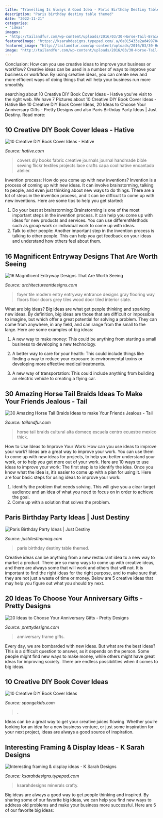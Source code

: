 ```yaml
---
title: "Travelling Is Always A Good Idea - Paris Birthday Destiny Table Themed"
description: "Paris birthday destiny table themed"
date: "2022-11-21"
categories:
- "ideas"
images:
- "http://tailandfur.com/wp-content/uploads/2016/03/30-Horse-Tail-Braids-Ideas-15.jpg"
featuredImage: "https://ksarahdesigns.typepad.com/.a/6a015433e2ad49970c0162ffd1177a970d-600wi"
featured_image: "http://tailandfur.com/wp-content/uploads/2016/03/30-Horse-Tail-Braids-Ideas-15.jpg"
image: "http://tailandfur.com/wp-content/uploads/2016/03/30-Horse-Tail-Braids-Ideas-15.jpg"
---
```



Conclusion: How can you use creative ideas to improve your business or workflow?
Creative ideas can be used in a number of ways to improve your business or workflow. By using creative ideas, you can create new and more efficient ways of doing things that will help your business run more smoothly.

	

		
searching about 10 Creative DIY Book Cover Ideas - Hative you've visit to the right web. We have 7 Pictures about 10 Creative DIY Book Cover Ideas - Hative like 10 Creative DIY Book Cover Ideas, 20 Ideas to Choose Your Anniversary Gifts - Pretty Designs and also Paris Birthday Party Ideas | Just Destiny. Read more:
		
    
## 10 Creative DIY Book Cover Ideas - Hative

<img loading=lazy src="http://hative.com/wp-content/uploads/2014/09/diy-book-cover-ideas/8-cute-book-covers-for-girls.jpg" onerror="this.onerror=null;this.src='https://tse2.mm.bing.net/th?id=OIP.bBygi3Keh8mPW5Fc2Dv8rwHaJ4&amp;pid=15.1';" alt="10 Creative DIY Book Cover Ideas - Hative">

_Source: hative.com_

>covers diy books fabric creative journals journal handmade bible sewing flickr textiles projects lace crafts capa cool hative encantado atelier. 

	

Invention process: How do you come up with new inventions?
Invention is a process of coming up with new ideas. It can involve brainstorming, talking to people, and even just thinking about new ways to do things. There are a lot of steps in the invention process, and it can be difficult to come up with new inventions. Here are some tips to help you get started: 
1. Do your best at brainstorming: Brainstorming is one of the most important steps in the invention process. It can help you come up with ideas for new products and services. You can use differentMethods such as group work or individual work to come up with ideas. 
2. Talk to other people: Another important step in the invention process is talking to other people. This can help you get feedback on your ideas and understand how others feel about them. 

    
## 16 Magnificent Entryway Designs That Are Worth Seeing

<img loading=lazy src="https://www.architectureartdesigns.com/wp-content/uploads/2017/02/13-1.jpg" onerror="this.onerror=null;this.src='https://tse2.mm.bing.net/th?id=OIP.g-fKwhyQ0i6ivzigbrhnLgHaJm&amp;pid=15.1';" alt="16 Magnificent Entryway Designs That Are Worth Seeing">

_Source: architectureartdesigns.com_

>foyer tile modern entry entryway entrance designs gray flooring way floors floor doors grey tiles wood door tiled interior slate. 

	

What are big ideas?
Big ideas are what get people thinking and sparking new ideas. By definition, big ideas are those that are difficult or impossible to imagine, but which offer a great potential for solving a problem. They can come from anywhere, in any field, and can range from the small to the large. Here are some examples of big ideas:
1. A new way to make money: This could be anything from starting a small business to developing a new technology.

2. A better way to care for your health: This could include things like finding a way to reduce your exposure to environmental toxins or developing more effective medical treatments.

3. A new way of transportation: This could include anything from building an electric vehicle to creating a flying car.


    
## 30 Amazing Horse Tail Braids Ideas To Make Your Friends Jealous - Tail

<img loading=lazy src="http://tailandfur.com/wp-content/uploads/2016/03/30-Horse-Tail-Braids-Ideas-15.jpg" onerror="this.onerror=null;this.src='https://tse4.mm.bing.net/th?id=OIP.78aEKZBo3tobh7O5vw-eawHaNx&amp;pid=15.1';" alt="30 Amazing Horse Tail Braids Ideas to make Your Friends Jealous - Tail">

_Source: tailandfur.com_

>horse tail braids cultural alta domecq escuela centro ecuestre mexico thick. 

	

How to Use Ideas to Improve Your Work: How can you use ideas to improve your work?
Ideas are a great way to improve your work. You can use them to come up with new ideas for projects, to help you better understand your work, or to help you get more out of your work. Here are 10 ways to use ideas to improve your work: 
The first step is to identify the idea. Once you know what the idea is, it’s easier to come up with a plan for using it. Here are four basic steps for using ideas to improve your work: 
1) Identify the problem that needs solving. This will give you a clear target audience and an idea of what you need to focus on in order to achieve the goal. 
2) Come up with a solution that solves the problem.

    
## Paris Birthday Party Ideas | Just Destiny

<img loading=lazy src="http://justdestinymag.com/wp-content/uploads/2015/03/Paris-Birthday-Party-Just-Destiny-Mag.jpg" onerror="this.onerror=null;this.src='https://tse1.mm.bing.net/th?id=OIP.pqgLRZXBjrgBLRnEOrSW8QHaKl&amp;pid=15.1';" alt="Paris Birthday Party Ideas | Just Destiny">

_Source: justdestinymag.com_

>paris birthday destiny table themed. 

	

Creative ideas can be anything from a new restaurant idea to a new way to market a product. There are so many ways to come up with creative ideas, and there are always some that will work and others that will not. It is important to find the right ideas for the right purpose, and to make sure that they are not just a waste of time or money. Below are 5 creative ideas that may help you figure out what you should try next.

    
## 20 Ideas To Choose Your Anniversary Gifts - Pretty Designs

<img loading=lazy src="https://www.prettydesigns.com/wp-content/uploads/2015/06/Photo-Frame.jpg" onerror="this.onerror=null;this.src='https://tse2.mm.bing.net/th?id=OIP.Q4T0GwM3vH_PCg8azBS8eQHaJ3&amp;pid=15.1';" alt="20 Ideas to Choose Your Anniversary Gifts - Pretty Designs">

_Source: prettydesigns.com_

>anniversary frame gifts. 

	

Every day, we are bombarded with new ideas. But what are the best ideas? This is a difficult question to answer, as it depends on the person. Some people might find new ways to make money, while others might have great ideas for improving society. There are endless possibilities when it comes to big ideas.

    
## 10 Creative DIY Book Cover Ideas

<img loading=lazy src="https://spongekids.com/wp-content/uploads/2014/09/diy-book-cover-ideas/4-old-books-make-great-journals.jpg" onerror="this.onerror=null;this.src='https://tse2.mm.bing.net/th?id=OIP.eWOE_esJZnOiewwDMmULugHaJ4&amp;pid=15.1';" alt="10 Creative DIY Book Cover Ideas">

_Source: spongekids.com_

>. 

	

Ideas can be a great way to get your creative juices flowing. Whether you’re looking for an idea for a new business venture, or just some inspiration for your next project, ideas are always a good source of inspiration.

    
## Interesting Framing &amp; Display Ideas - K Sarah Designs

<img loading=lazy src="https://ksarahdesigns.typepad.com/.a/6a015433e2ad49970c0162ffd1177a970d-600wi" onerror="this.onerror=null;this.src='https://tse4.mm.bing.net/th?id=OIP.GFAO9exsLk02PFh7XiR8wAHaLG&amp;pid=15.1';" alt="Interesting framing &amp; display ideas - K Sarah Designs">

_Source: ksarahdesigns.typepad.com_

>ksarahdesigns minerals crafty. 

	

Big ideas are always a good way to get people thinking and inspired. By sharing some of our favorite big ideas, we can help you find new ways to address old problems and make your business more successful. Here are 5 of our favorite big ideas: 

